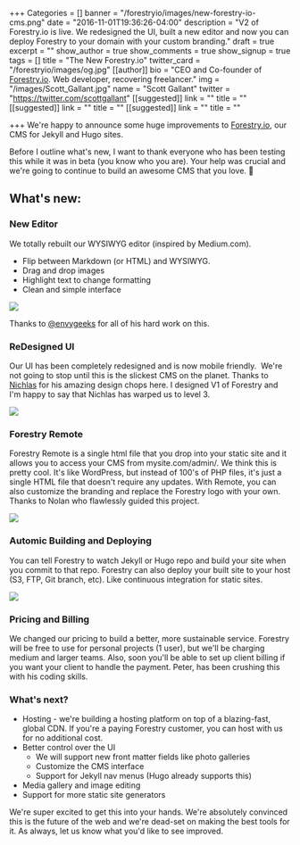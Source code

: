 +++
Categories = []
banner = "/forestryio/images/new-forestry-io-cms.png"
date = "2016-11-01T19:36:26-04:00"
description = "V2 of Forestry.io is live. We redesigned the UI, built a new editor and now you can deploy Forestry to your domain with your custom branding."
draft = true
excerpt = ""
show_author = true
show_comments = true
show_signup = true
tags = []
title = "The New Forestry.io"
twitter_card = "/forestryio/images/og.jpg"
[[author]]
bio = "CEO and Co-founder of <a href='https://forestry.io' title='Forestry.io CMS'>Forestry.io</a>. Web developer, recovering freelancer."
img = "/images/Scott_Gallant.jpg"
name = "Scott Gallant"
twitter = "https://twitter.com/scottgallant"
[[suggested]]
link = ""
title = ""
[[suggested]]
link = ""
title = ""
[[suggested]]
link = ""
title = ""

+++
We're happy to announce some huge improvements to [Forestry.io](http://Forestry.io), our CMS for Jekyll and Hugo sites.

Before I outline what's new, I want to thank everyone who has been testing this while it was in beta (you know who you are). Your help was crucial and we're going to continue to build an awesome CMS that you love. 👊

## What's new:

### New Editor

We totally rebuilt our WYSIWYG editor (inspired by Medium.com).

*   Flip between Markdown (or HTML) and WYSIWYG.
*   Drag and drop images
*   Highlight text to change formatting
*   Clean and simple interface

![](/blog/forestryio/images/Forestry-io-editor.png)

Thanks to [@envygeeks](https://envygeeks.io/) for all of his hard work on this.

### ReDesigned UI

Our UI has been completely redesigned and is now mobile friendly.  We're not going to stop until this is the slickest CMS on the planet. Thanks to [Nichlas](https://twitter.com/nichlaswa) for his amazing design chops here. I designed V1 of Forestry and I'm happy to say that Nichlas has warped us to level 3.

![](/blog/forestryio/images/new-forestry-io-cms-3.png)

### Forestry Remote

Forestry Remote is a single html file that you drop into your static site and it allows you to access your CMS from mysite.com/admin/. We think this is pretty cool. It's like WordPress, but instead of 100's of PHP files, it's just a single HTML file that doesn't require any updates. With Remote, you can also customize the branding and replace the Forestry logo with your own. Thanks to Nolan who flawlessly guided this project.

![](/blog/forestryio/images/forestry-remote.gif)

### Automic Building and Deploying

You can tell Forestry to watch Jekyll or Hugo repo and build your site when you commit to that repo. Forestry can also deploy your built site to your host (S3, FTP, Git branch, etc). Like continuous integration for static sites.

![](/blog/forestryio/images/xQ36lylOK6.gif)

### Pricing and Billing

We changed our pricing to build a better, more sustainable service. Forestry will be free to use for personal projects (1 user), but we'll be charging medium and larger teams. Also, soon you'll be able to set up client billing if you want your client to handle the payment. Peter, has been crushing this with his coding skills.

### What's next?

*   Hosting - we're building a hosting platform on top of a blazing-fast, global CDN. If you're a paying Forestry customer, you can host with us for no additional cost.
*   Better control over the UI
    *   We will support new front matter fields like photo galleries
    *   Customize the CMS interface 
    *   Support for Jekyll nav menus (Hugo already supports this)
*   Media gallery and image editing
*   Support for more static site generators

We're super excited to get this into your hands. We're absolutely convinced this is the future of the web and we're dead-set on making the best tools for it. As always, let us know what you'd like to see improved.